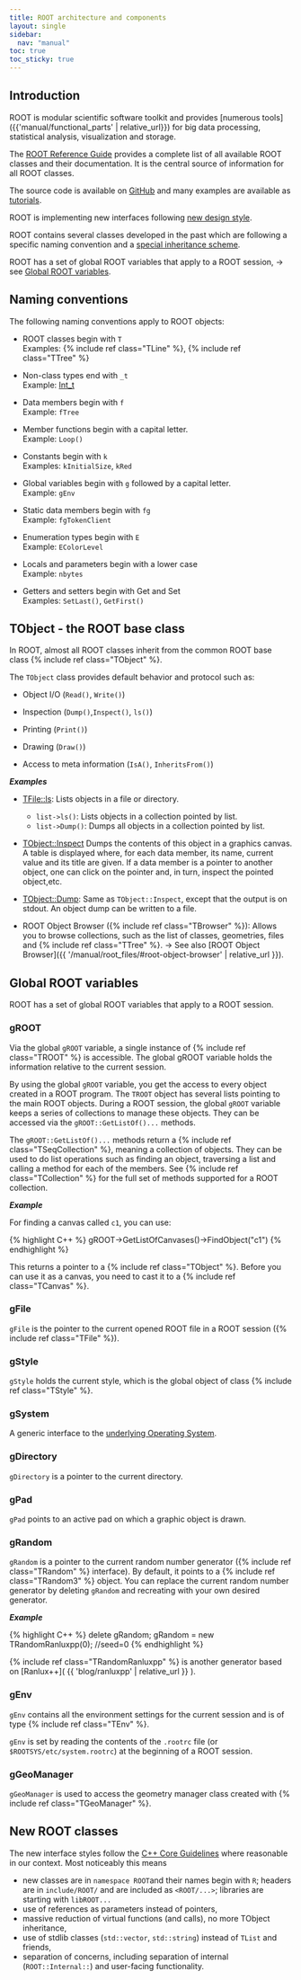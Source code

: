 ```yaml
---
title: ROOT architecture and components
layout: single
sidebar:
  nav: "manual"
toc: true
toc_sticky: true
---
```


## Introduction

ROOT is modular scientific software toolkit and provides [numerous tools]({{'manual/functional_parts' | relative_url}})
for big data processing, statistical analysis, visualization and storage.

The [ROOT Reference Guide](https://root.cern/doc/master/index.html) provides a complete list
of all available ROOT classes and their documentation. It is the central source of information
for all ROOT classes.

The source code is available on [GitHub](https://github.com/root-project/root) and many
examples are available as [tutorials](https://root.cern/doc/master/group__Tutorials.html).

ROOT is implementing new interfaces following [new design style](#new-root-classes).

ROOT contains several classes developed in the past which are
following a specific naming convention and a [special inheritance scheme](#tobject---the-root-base-class).


ROOT has a set of global ROOT variables that apply to a ROOT session, → see [Global ROOT variables](#global-root-variables).


## Naming conventions

The following naming conventions apply to ROOT objects:

-   ROOT classes begin with `T` <br>
    Examples: {% include ref class="TLine" %}, {% include ref class="TTree" %}

-   Non-class types end with `_t` <br>
    Example: [Int_t](https://root.cern/doc/master/RtypesCore_8h.html#a3885b911a54b47a4e61671f45dd45d0b)

-   Data members begin with `f` <br>
    Example: `fTree`

-   Member functions begin with a capital letter. <br>
    Example: `Loop()`

-   Constants begin with `k` <br>
    Examples: `kInitialSize`, `kRed`

-   Global variables begin with `g` followed by a capital letter. <br>
    Example: `gEnv`

-   Static data members begin with `fg` <br>
    Example: `fgTokenClient`

-   Enumeration types begin with `E` <br>
    Example: `EColorLevel`

-   Locals and parameters begin with a lower case <br>
    Example: `nbytes`

-   Getters and setters begin with Get and Set <br>
    Examples: `SetLast()`, `GetFirst()`



## TObject - the ROOT base class

In ROOT, almost all ROOT classes inherit from the common ROOT base class {% include ref class="TObject" %}.

The `TObject` class provides default behavior and protocol such as:

-   Object I/O (`Read()`, `Write()`)

-   Inspection (`Dump()`,`Inspect()`, `ls()`)

-   Printing (`Print()`)

-   Drawing (`Draw()`)

-   Access to meta information (`IsA()`, `InheritsFrom()`)

_**Examples**_

- [TFile::ls](https://root.cern/doc/master/classTFile.html#a0b6ce84d5fecb4d34fc4fa38824320c2): Lists objects in a file or directory.
   - `list->ls()`: Lists objects in a collection pointed by list.
   - `list->Dump()`: Dumps all objects in a collection pointed by list.



- [TObject::Inspect](https://root.cern/doc/master/classTObject.html#a09f1614be7c5b3c35770529cc151449d) Dumps the contents of this object in a graphics canvas. A table is displayed where, for each data member, its name, current value and its title are given. If a data member is a pointer to another object, one can click on the pointer and, in turn, inspect the pointed object,etc.

- [TObject::Dump](https://root.cern/doc/master/classTObject.html#a2a79fcd627629cb2b19d54bf6a6935db): Same as `TObject::Inspect`, except that the output is on stdout. An object dump can be written to a file.

- ROOT Object Browser ({% include ref class="TBrowser" %}): Allows you to browse collections, such as the list of classes, geometries, files and {% include ref class="TTree" %}. → See also [ROOT Object Browser]({{ '/manual/root_files/#root-object-browser' | relative_url }}).


## Global ROOT variables

ROOT has a set of global ROOT variables that apply to a ROOT session.

### gROOT

Via the global `gROOT` variable, a single instance of {% include ref class="TROOT" %} is accessible. The global gROOT variable holds the information relative to the current session.

By using the global `gROOT` variable, you get the access to every object created in a ROOT program. The `TROOT` object has several lists pointing to the main ROOT objects. During a ROOT session, the global `gROOT` variable keeps a series of collections to manage these objects.
They can be accessed via the `gROOT::GetListOf()...` methods.

The `gROOT::GetListOf()...` methods return a {% include ref class="TSeqCollection" %}, meaning a collection of objects. They can be used to do list operations such as finding an object, traversing a list and calling a method for each of the members.
See {% include ref class="TCollection" %} for the full set of methods supported for a ROOT collection.

_**Example**_

For finding a canvas called `c1`, you can use:

{% highlight C++ %}
   gROOT->GetListOfCanvases()->FindObject("c1")
{% endhighlight %}

This returns a pointer to a {% include ref class="TObject" %}. Before you can use it as a canvas, you need to cast it to a {% include ref class="TCanvas" %}.

### gFile

`gFile` is the pointer to the current opened ROOT file in a ROOT session ({% include ref class="TFile" %}).

### gStyle

`gStyle` holds the current style, which is the global object of class {% include ref class="TStyle" %}.

### gSystem

A generic interface to the [underlying Operating System](https://root.cern/doc/master/classTSystem.html).

### gDirectory

 `gDirectory` is a pointer to the current directory.

### gPad

`gPad` points to an active pad on which a graphic object is drawn.


### gRandom

`gRandom` is a pointer to the current random number generator ({% include ref class="TRandom" %} interface).
By default, it points to a {% include ref class="TRandom3" %} object. You can replace the current
random number generator by deleting `gRandom` and recreating with your own desired generator.

_**Example**_

{% highlight C++ %}
   delete gRandom;
   gRandom = new TRandomRanluxpp(0); //seed=0
{% endhighlight %}


{% include ref class="TRandomRanluxpp" %} is another generator based on [Ranlux++]( {{ 'blog/ranluxpp' | relative_url }} ).

### gEnv

`gEnv` contains all the environment settings for the current session and is of type {% include ref class="TEnv" %}.

`gEnv` is set by reading the contents of the `.rootrc` file (or `$ROOTSYS/etc/system.rootrc`) at the beginning of a ROOT session.

### gGeoManager

`gGeoManager` is used to access the geometry manager class created with {% include ref class="TGeoManager" %}.


## New ROOT classes

The new interface styles follow the
[C++ Core Guidelines](https://github.com/isocpp/CppCoreGuidelines/blob/master/CppCoreGuidelines.md)
where reasonable in our context. Most noticeably this means

- new classes are in `namespace ROOT`and their names begin with `R`; headers are in `include/ROOT/` and are included as `<ROOT/...>`;  libraries are starting with `libROOT...`
- use of references as parameters instead of pointers,
- massive reduction of virtual functions (and calls), no more TObject inheritance,
- use of stdlib classes (`std::vector`, `std::string`) instead of `TList` and friends,
- separation of concerns, including separation of internal (`ROOT::Internal::`) and user-facing functionality.
